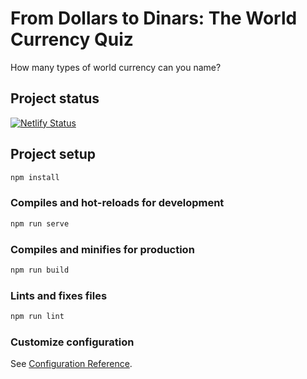 # From Dollars to Dinars: The World Currency Quiz

How many types of world currency can you name?

## Project status

[![Netlify Status](https://api.netlify.com/api/v1/badges/329f630c-f386-408e-83e2-edd663144ad3/deploy-status)](https://app.netlify.com/sites/gifted-nobel-c3eeae/deploys)

## Project setup

```bash
npm install
```

### Compiles and hot-reloads for development

```bash
npm run serve
```

### Compiles and minifies for production

```bash
npm run build
```

### Lints and fixes files

```bash
npm run lint
```

### Customize configuration

See [Configuration Reference](https://cli.vuejs.org/config/).
